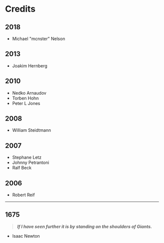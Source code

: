# Credits

## 2018
* Michael "mcnster" Nelson

## 2013
* Joakim Hernberg

## 2010
* Nedko Arnaudov
* Torben Hohn
* Peter L Jones

## 2008
* William Steidtmann

## 2007
* Stephane Letz
* Johnny Petrantoni
* Ralf Beck

## 2006
* Robert Reif

---

## 1675
> **_If I have seen further it is by standing on the shoulders of Giants._**
* Isaac Newton

